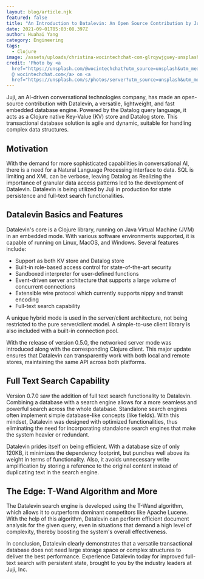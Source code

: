 ```yaml
---
layout: blog/article.njk
featured: false
title: "An Introduction to Datalevin: An Open Source Contribution by Juji"
date: 2021-09-01T05:03:08.397Z
author: Huahai Yang
category: Engineering
tags:
  - Clojure
image: /assets/uploads/christina-wocintechchat-com-glrqywjguey-unsplash.jpg
credit: 'Photo by <a
  href="https://unsplash.com/@wocintechchat?utm_source=unsplash&utm_medium=referral&utm_content=creditCopyText">Christina
  @ wocintechchat.com</a> on <a
  href="https://unsplash.com/s/photos/server?utm_source=unsplash&utm_medium=referral&utm_content=creditCopyText">Unsplash</a>   '
---
```

Juji, an AI-driven conversational technologies company, has made an open-source contribution with Datalevin, a versatile, lightweight, and fast embedded database engine. Powered by the Datalog query language, it acts as a Clojure native Key-Value (KV) store and Datalog store. This transactional database solution is agile and dynamic, suitable for handling complex data structures.

## Motivation
With the demand for more sophisticated capabilities in conversational AI, there is a need for a Natural Language Processing interface to data. SQL is limiting and XML can be verbose, leaving Datalog as Realizing the importance of granular data access patterns led to the development of Datalevin. Datalevin is being utilized by Juji in production for state persistence and full-text search functionalities. 

## Datalevin Basics and Features
Datalevin's core is a Clojure library, running on Java Virtual Machine (JVM) in an embedded mode. With various software environments supported, it is capable of running on Linux, MacOS, and Windows. Several features include:

* Support as both KV store and Datalog store
* Built-in role-based access control for state-of-the-art security
* Sandboxed interpreter for user-defined functions
* Event-driven server architecture that supports a large volume of concurrent connections
* Extensible wire protocol which currently supports nippy and transit encoding
* Full-text search capability

A unique hybrid mode is used in the server/client architecture, not being restricted to the pure server/client model. A simple-to-use client library is also included with a built-in connection pool.

With the release of version 0.5.0, the networked server mode was introduced along with the corresponding Clojure client. This major update ensures that Datalevin can transparently work with both local and remote stores, maintaining the same API across both platforms. 

## Full Text Search Capability
Version 0.7.0 saw the addition of full text search functionality to Datalevin. Combining a database with a search engine allows for a more seamless and powerful search across the whole database. Standalone search engines often implement simple database-like concepts (like fields). With this mindset, Datalevin was designed with optimized functionalities, thus eliminating the need for incorporating standalone search engines that make the system heavier or redundant.

Datalevin prides itself on being efficient. With a database size of only 120KB, it minimizes the dependency footprint, but punches well above its weight in terms of functionality. Also, it avoids unnecessary write amplification by storing a reference to the original content instead of duplicating text in the search engine. 

## The Edge: T-Wand Algorithm and More
The Datalevin search engine is developed using the T-Wand algorithm, which allows it to outperform dominant competitors like Apache Lucene. With the help of this algorithm, Datalevin can perform efficient document analysis for the given query, even in situations that demand a high level of complexity, thereby boosting the system's overall effectiveness.

In conclusion, Datalevin clearly demonstrates that a versatile transactional database does not need large storage space or complex structures to deliver the best performance. Experience Datalevin today for improved full-text search with persistent state, brought to you by the industry leaders at Juji, Inc.